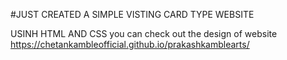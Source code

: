 #JUST CREATED A SIMPLE VISTING CARD TYPE WEBSITE

USINH HTML AND CSS 
you can check out the design of website
https://chetankambleofficial.github.io/prakashkamblearts/
